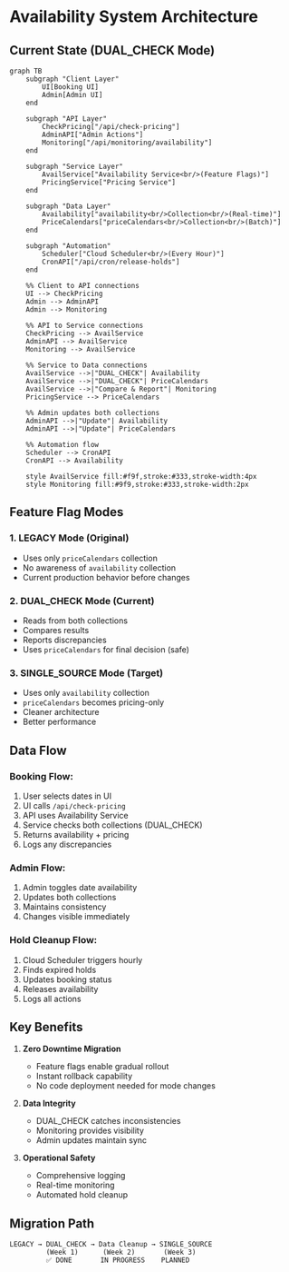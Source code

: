 # Availability System Architecture

## Current State (DUAL_CHECK Mode)

```mermaid
graph TB
    subgraph "Client Layer"
        UI[Booking UI]
        Admin[Admin UI]
    end
    
    subgraph "API Layer"
        CheckPricing["/api/check-pricing"]
        AdminAPI["Admin Actions"]
        Monitoring["/api/monitoring/availability"]
    end
    
    subgraph "Service Layer"
        AvailService["Availability Service<br/>(Feature Flags)"]
        PricingService["Pricing Service"]
    end
    
    subgraph "Data Layer"
        Availability["availability<br/>Collection<br/>(Real-time)"]
        PriceCalendars["priceCalendars<br/>Collection<br/>(Batch)"]
    end
    
    subgraph "Automation"
        Scheduler["Cloud Scheduler<br/>(Every Hour)"]
        CronAPI["/api/cron/release-holds"]
    end
    
    %% Client to API connections
    UI --> CheckPricing
    Admin --> AdminAPI
    Admin --> Monitoring
    
    %% API to Service connections
    CheckPricing --> AvailService
    AdminAPI --> AvailService
    Monitoring --> AvailService
    
    %% Service to Data connections
    AvailService -->|"DUAL_CHECK"| Availability
    AvailService -->|"DUAL_CHECK"| PriceCalendars
    AvailService -->|"Compare & Report"| Monitoring
    PricingService --> PriceCalendars
    
    %% Admin updates both collections
    AdminAPI -->|"Update"| Availability
    AdminAPI -->|"Update"| PriceCalendars
    
    %% Automation flow
    Scheduler --> CronAPI
    CronAPI --> Availability
    
    style AvailService fill:#f9f,stroke:#333,stroke-width:4px
    style Monitoring fill:#9f9,stroke:#333,stroke-width:2px
```

## Feature Flag Modes

### 1. LEGACY Mode (Original)
- Uses only `priceCalendars` collection
- No awareness of `availability` collection
- Current production behavior before changes

### 2. DUAL_CHECK Mode (Current)
- Reads from both collections
- Compares results
- Reports discrepancies
- Uses `priceCalendars` for final decision (safe)

### 3. SINGLE_SOURCE Mode (Target)
- Uses only `availability` collection
- `priceCalendars` becomes pricing-only
- Cleaner architecture
- Better performance

## Data Flow

### Booking Flow:
1. User selects dates in UI
2. UI calls `/api/check-pricing`
3. API uses Availability Service
4. Service checks both collections (DUAL_CHECK)
5. Returns availability + pricing
6. Logs any discrepancies

### Admin Flow:
1. Admin toggles date availability
2. Updates both collections
3. Maintains consistency
4. Changes visible immediately

### Hold Cleanup Flow:
1. Cloud Scheduler triggers hourly
2. Finds expired holds
3. Updates booking status
4. Releases availability
5. Logs all actions

## Key Benefits

1. **Zero Downtime Migration**
   - Feature flags enable gradual rollout
   - Instant rollback capability
   - No code deployment needed for mode changes

2. **Data Integrity**
   - DUAL_CHECK catches inconsistencies
   - Monitoring provides visibility
   - Admin updates maintain sync

3. **Operational Safety**
   - Comprehensive logging
   - Real-time monitoring
   - Automated hold cleanup

## Migration Path

```
LEGACY → DUAL_CHECK → Data Cleanup → SINGLE_SOURCE
         (Week 1)      (Week 2)       (Week 3)
         ✅ DONE       IN PROGRESS    PLANNED
```